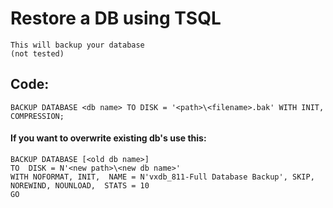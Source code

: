 # Restore a DB using TSQL

    This will backup your database
    (not tested)
    
## Code:

    BACKUP DATABASE <db name> TO DISK = '<path>\<filename>.bak' WITH INIT, COMPRESSION;
    

#### If you want to overwrite existing db's use this:

    BACKUP DATABASE [<old db name>]
    TO  DISK = N'<new path>\<new db name>' 
    WITH NOFORMAT, INIT,  NAME = N'vxdb_811-Full Database Backup', SKIP, NOREWIND, NOUNLOAD,  STATS = 10
    GO
